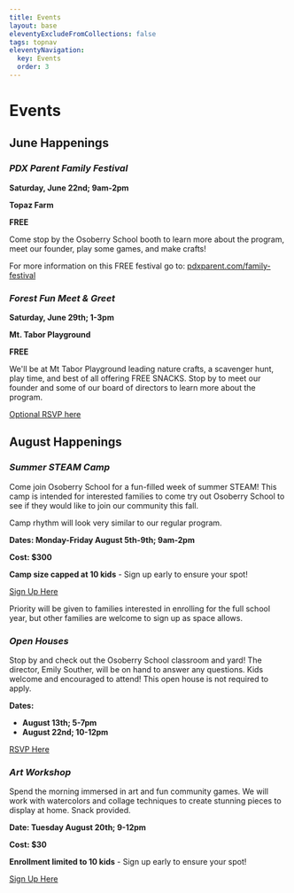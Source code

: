```yaml
---
title: Events
layout: base
eleventyExcludeFromCollections: false
tags: topnav
eleventyNavigation:
  key: Events
  order: 3
---
```

# Events

## June Happenings

### ***PDX Parent Family Festival***

**Saturday, June 22nd; 9am-2pm**

**Topaz Farm**

**FREE**

Come stop by the Osoberry School booth to learn more about the program, meet our founder, play some games, and make crafts! 

For more information on this FREE festival go to: [pdxparent.com/family-festival](https://pdxparent.com/family-festival/)

[](https://pdxparent.com/family-festival/)

### ***Forest Fun Meet & Greet***

**Saturday, June 29th; 1-3pm**

**Mt. Tabor Playground**

**FREE**

We'll be at Mt Tabor Playground leading nature crafts, a scavenger hunt, play time, and best of all offering FREE SNACKS. Stop by to meet our founder and some of our board of directors to learn more about the program.

[Optional RSVP here](https://forms.gle/AYH8rhGw3WWL64517)[](https://forms.gle/AYH8rhGw3WWL64517)

## August Happenings

### ***Summer STEAM Camp***

Come join Osoberry School for a fun-filled week of summer STEAM! This camp is intended for interested families to come try out Osoberry School to see if they would like to join our community this fall. 

Camp rhythm will look very similar to our regular program. 

**Dates: Monday-Friday August 5th-9th; 9am-2pm**

**Cost: $300**

**Camp size capped at 10 kids** - Sign up early to ensure your spot!

[Sign Up Here](https://forms.gle/6h4VZp6BcaJckVin7)[](https://forms.gle/6h4VZp6BcaJckVin7)

Priority will be given to families interested in enrolling for the full school year, but other families are welcome to sign up as space allows. 

### ***Open Houses***

Stop by and check out the Osoberry School classroom and yard! The director, Emily Souther, will be on hand to answer any questions. Kids welcome and encouraged to attend! This open house is not required to apply. 

**Dates:** 

* **August 13th; 5-7pm** 
* **August 22nd; 10-12pm** 

[RSVP Here](https://forms.gle/Q1Y6ce1dE3GZL9uw7)

### ***Art Workshop***

Spend the morning immersed in art and fun community games. We will work with watercolors and collage techniques to create stunning pieces to display at home. Snack provided.

**Date: Tuesday August 20th; 9-12pm**

**Cost: $30**

**Enrollment limited to 10 kids** - Sign up early to ensure your spot!

[Sign Up Here](https://forms.gle/A5hLNrE9GwRx132t9)
